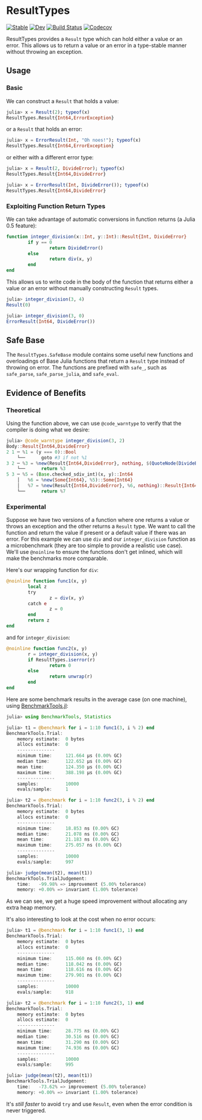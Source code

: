 # ResultTypes

[![Stable](https://img.shields.io/badge/docs-stable-blue.svg)](https://0x0f0f0f.github.io/ResultTypes.jl/stable)
[![Dev](https://img.shields.io/badge/docs-dev-blue.svg)](https://0x0f0f0f.github.io/ResultTypes.jl/dev)
[![Build Status](https://travis-ci.com/iamed2/ResultTypes.jl.svg?branch=master)](https://travis-ci.com/iamed2/ResultTypes.jl)
[![Codecov](https://codecov.io/gh/iamed2/ResultTypes.jl/branch/master/graph/badge.svg)](https://codecov.io/gh/iamed2/ResultTypes.jl)

ResultTypes provides a `Result` type which can hold either a value or an error.
This allows us to return a value or an error in a type-stable manner without throwing an exception.

## Usage

### Basic

We can construct a `Result` that holds a value:

```julia
julia> x = Result(2); typeof(x)
ResultTypes.Result{Int64,ErrorException}
```

or a `Result` that holds an error:

```julia
julia> x = ErrorResult(Int, "Oh noes!"); typeof(x)
ResultTypes.Result{Int64,ErrorException}
```

or either with a different error type:

```julia
julia> x = Result(2, DivideError); typeof(x)
ResultTypes.Result{Int64,DivideError}

julia> x = ErrorResult(Int, DivideError()); typeof(x)
ResultTypes.Result{Int64,DivideError}
```

### Exploiting Function Return Types

We can take advantage of automatic conversions in function returns (a Julia 0.5 feature):

```julia
function integer_division(x::Int, y::Int)::Result{Int, DivideError}
		if y == 0
				return DivideError()
		else
				return div(x, y)
		end
end
```

This allows us to write code in the body of the function that returns either a value or an error without manually constructing `Result` types.

```julia
julia> integer_division(3, 4)
Result(0)

julia> integer_division(3, 0)
ErrorResult(Int64, DivideError())
```

## Safe Base

The `ResultTypes.SafeBase` module contains some useful new functions and overloadings of Base Julia functions that return a `Result` type instead of throwing on error. The functions are prefixed with `safe_`, such as `safe_parse`, `safe_parse_julia`, and `safe_eval`.

## Evidence of Benefits

### Theoretical

Using the function above, we can use `@code_warntype` to verify that the compiler is doing what we desire:

```julia
julia> @code_warntype integer_division(3, 2)
Body::Result{Int64,DivideError}
2 1 ─ %1 = (y === 0)::Bool                                                                                       │╻     ==
	└──      goto #3 if not %1                                                                                     │
3 2 ─ %3 = %new(Result{Int64,DivideError}, nothing, $(QuoteNode(DivideError())))::Result{Int64,DivideError}      │╻╷    convert
	└──      return %3                                                                                             │
5 3 ─ %5 = (Base.checked_sdiv_int)(x, y)::Int64                                                                  │╻     div
	│   %6 = %new(Some{Int64}, %5)::Some{Int64}                                                                    ││╻╷╷╷  Type
	│   %7 = %new(Result{Int64,DivideError}, %6, nothing)::Result{Int64,DivideError}                               │││
	└──      return %7                                                                                             │
```

### Experimental

Suppose we have two versions of a function where one returns a value or throws an exception and the other returns a `Result` type.
We want to call the function and return the value if present or a default value if there was an error.
For this example we can use `div` and our `integer_division` function as a microbenchmark (they are too simple to provide a realistic use case).
We'll use `@noinline` to ensure the functions don't get inlined, which will make the benchmarks more comparable.

Here's our wrapping function for `div`:

```julia
@noinline function func1(x, y)
		local z
		try
				z = div(x, y)
		catch e
				z = 0
		end
		return z
end
```

and for `integer_division`:

```julia
@noinline function func2(x, y)
		r = integer_division(x, y)
		if ResultTypes.iserror(r)
				return 0
		else
				return unwrap(r)
		end
end
```

Here are some benchmark results in the average case (on one machine), using [BenchmarkTools.jl](https://github.com/JuliaCI/BenchmarkTools.jl):

```julia
julia> using BenchmarkTools, Statistics

julia> t1 = @benchmark for i = 1:10 func1(3, i % 2) end
BenchmarkTools.Trial:
	memory estimate:  0 bytes
	allocs estimate:  0
	--------------
	minimum time:     121.664 μs (0.00% GC)
	median time:      122.652 μs (0.00% GC)
	mean time:        124.350 μs (0.00% GC)
	maximum time:     388.198 μs (0.00% GC)
	--------------
	samples:          10000
	evals/sample:     1

julia> t2 = @benchmark for i = 1:10 func2(3, i % 2) end
BenchmarkTools.Trial:
	memory estimate:  0 bytes
	allocs estimate:  0
	--------------
	minimum time:     18.853 ns (0.00% GC)
	median time:      21.078 ns (0.00% GC)
	mean time:        21.183 ns (0.00% GC)
	maximum time:     275.057 ns (0.00% GC)
	--------------
	samples:          10000
	evals/sample:     997

julia> judge(mean(t2), mean(t1))
BenchmarkTools.TrialJudgement:
	time:   -99.98% => improvement (5.00% tolerance)
	memory: +0.00% => invariant (1.00% tolerance)
```

As we can see, we get a huge speed improvement without allocating any extra heap memory.

It's also interesting to look at the cost when no error occurs:

```julia
julia> t1 = @benchmark for i = 1:10 func1(3, 1) end
BenchmarkTools.Trial:
	memory estimate:  0 bytes
	allocs estimate:  0
	--------------
	minimum time:     115.060 ns (0.00% GC)
	median time:      118.042 ns (0.00% GC)
	mean time:        118.616 ns (0.00% GC)
	maximum time:     279.901 ns (0.00% GC)
	--------------
	samples:          10000
	evals/sample:     918

julia> t2 = @benchmark for i = 1:10 func2(3, 1) end
BenchmarkTools.Trial:
	memory estimate:  0 bytes
	allocs estimate:  0
	--------------
	minimum time:     28.775 ns (0.00% GC)
	median time:      30.516 ns (0.00% GC)
	mean time:        31.290 ns (0.00% GC)
	maximum time:     74.936 ns (0.00% GC)
	--------------
	samples:          10000
	evals/sample:     995

julia> judge(mean(t2), mean(t1))
BenchmarkTools.TrialJudgement:
	time:   -73.62% => improvement (5.00% tolerance)
	memory: +0.00% => invariant (1.00% tolerance)
```

It's _still faster_ to avoid `try` and use `Result`, even when the error condition is never triggered.
